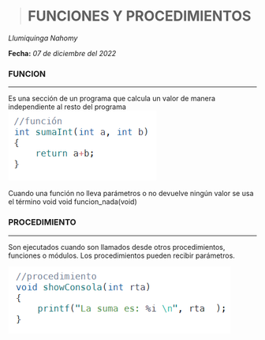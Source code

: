 ># **FUNCIONES Y PROCEDIMIENTOS**
  *Llumiquinga Nahomy*

  **Fecha:** *07 de diciembre del 2022*

### **FUNCION**
---
Es una sección de un programa que calcula un valor de manera independiente al resto del programa
![](imagenes\funcion.PNG)

Cuando una función no lleva parámetros o no devuelve ningún valor se usa el término void void funcion_nada(void)
### **PROCEDIMIENTO**
---
Son ejecutados cuando son llamados desde otros procedimientos, funciones o módulos. Los procedimientos pueden recibir parámetros.

![](imagenes\pro.PNG)
